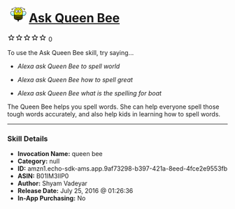 # &nbsp;<img src="skill_icon" alt="Ask Queen Bee icon" width="36"> [Ask Queen Bee](http://alexa.amazon.com/#skills/amzn1.echo-sdk-ams.app.9af73298-b397-421a-8eed-4fce2e9553fb)
![0 stars](../../images/ic_star_border_black_18dp_1x.png)![0 stars](../../images/ic_star_border_black_18dp_1x.png)![0 stars](../../images/ic_star_border_black_18dp_1x.png)![0 stars](../../images/ic_star_border_black_18dp_1x.png)![0 stars](../../images/ic_star_border_black_18dp_1x.png) 0

To use the Ask Queen Bee skill, try saying...

* *Alexa ask Queen Bee to spell world*

* *Alexa ask Queen Bee how to spell great*

* *Alexa ask Queen Bee what is the spelling for boat*

The Queen Bee helps you spell words. She can help everyone spell those tough words accurately, and also help kids in learning how to spell words.

***

### Skill Details

* **Invocation Name:** queen bee
* **Category:** null
* **ID:** amzn1.echo-sdk-ams.app.9af73298-b397-421a-8eed-4fce2e9553fb
* **ASIN:** B01IM3IIP0
* **Author:** Shyam Vadeyar
* **Release Date:** July 25, 2016 @ 01:26:36
* **In-App Purchasing:** No
